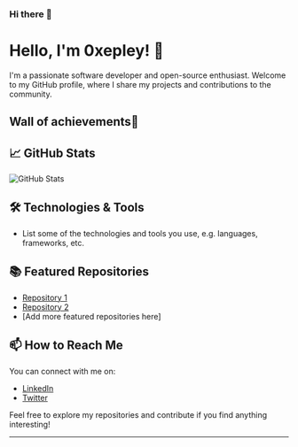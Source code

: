 ### Hi there 👋

<!-- Your Name and Introduction -->
# Hello, I'm 0xepley! 👋

I'm a passionate software developer and open-source enthusiast. Welcome to my GitHub profile, where I share my projects and contributions to the community.

<!-- Profile Picture -->
## Wall of achievements🥳
<!-- GitHub Stats -->
## 📈 GitHub Stats

![GitHub Stats](https://github-readme-stats.vercel.app/api?username=YOUR_GITHUB_USERNAME&show_icons=true&count_private=true&hide=contribs,prs&theme=radical)

<!-- Technologies & Tools -->
## 🛠️ Technologies & Tools

- List some of the technologies and tools you use, e.g. languages, frameworks, etc.

<!-- Featured Repositories -->
## 📚 Featured Repositories

- [Repository 1](https://github.com/YOUR_GITHUB_USERNAME/repository-1)
- [Repository 2](https://github.com/YOUR_GITHUB_USERNAME/repository-2)
- [Add more featured repositories here]

<!-- How to Reach Me -->
## 📫 How to Reach Me

You can connect with me on:

- [LinkedIn](URL_TO_YOUR_LINKEDIN_PROFILE)
- [Twitter](URL_TO_YOUR_TWITTER_PROFILE)

Feel free to explore my repositories and contribute if you find anything interesting!

<!-- Footer -->
---
<p align="center">
  <!-- Add your other social media links or website here -->
</p>


<!--
**Nabeel-javaid/Nabeel-javaid** is a ✨ _special_ ✨ repository because its `README.md` (this file) appears on your GitHub profile.

Here are some ideas to get you started:

- 🔭 I’m currently working on ...
- 🌱 I’m currently learning ...
- 👯 I’m looking to collaborate on ...
- 🤔 I’m looking for help with ...
- 💬 Ask me about ...
- 📫 How to reach me: ...
- 😄 Pronouns: ...
- ⚡ Fun fact: ...
-->
